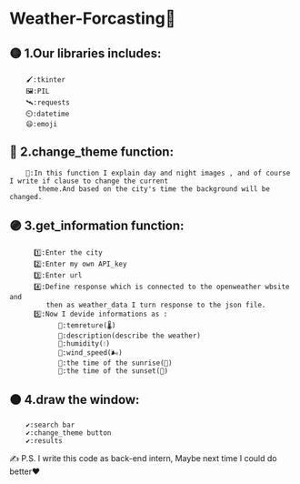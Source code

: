 # Weather-Forcasting🌈

## 🟡 1.Our libraries includes: 
        🖌️:tkinter  
        🖼️:PIL  
        🛰️:requests  
        ⏲️:datetime  
        😄:emoji

## 🔴 2.change_theme function:
        🚩:In this function I explain day and night images , and of course I write if clause to change the current 
           theme.And based on the city's time the background will be changed. 

## 🟣 3.get_information function:
          1️⃣:Enter the city
          2️⃣:Enter my own API_key
          3️⃣:Enter url
          4️⃣:Define response which is connected to the openweather wbsite and 
             then as weather_data I turn response to the json file. 
          5️⃣:Now I devide informations as :
                🔻:temreture(🌡️)
                🔻:description(describe the weather)
                🔻:humidity(💧)
                🔻:wind_speed(🌬️)
                🔻:the time of the sunrise(🌇)
                🔻:the time of the sunset(🌆)

## 🟠 4.draw the window:
        ✔️:search bar
        ✔️:change_theme button
        ✔️:results
     
✍️ P.S. I write this code as back-end intern, Maybe next time I could do better❤️
